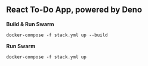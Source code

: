 ## React To-Do App, powered by Deno

**Build & Run Swarm**

```
docker-compose -f stack.yml up --build
```

**Run Swarm**

```
docker-compose -f stack.yml up
```
